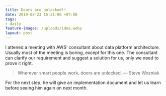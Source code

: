 ```yaml
---
title: Doors are unlocked!!
date: 2019-08-23 15:21:00 +07:00
tags:
- daily
feature-images: /uploads/idea.webp
layout: post
---
```


I attened a meeting with AWS’ consultant about data platform architecture. Usually most of the meeting is boring, except for this one. The consultant can clarify our requirement and suggest a solution for us, only we need to prove it right.

> Wherever smart people work, doors are unlocked. ― Steve Wozniak

For the next step, he will give an implementation document and let us learn before seeing him again on next month.
